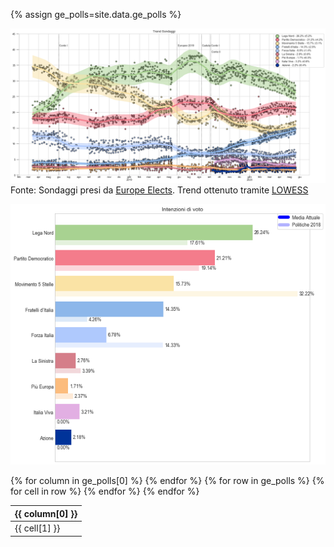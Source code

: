 <script src="https://ajax.googleapis.com/ajax/libs/jquery/3.5.1/jquery.min.js"></script>
<link rel="stylesheet" type="text/css" href="https://cdn.datatables.net/1.10.21/css/jquery.dataTables.css">
<script type="text/javascript" charset="utf8" src="https://cdn.datatables.net/1.10.21/js/jquery.dataTables.js"></script>

{% assign ge_polls=site.data.ge_polls %}

![Image](trend.png)
Fonte: Sondaggi presi da [Europe Elects](https://europeelects.eu/european-union/italy/). Trend ottenuto tramite [LOWESS](https://en.wikipedia.org/wiki/Local_regression) 

![Image](voto.png)



<table id="ge_polls" class="display" data-page-length='10' data-order='[[ 3, "desc" ]]'>
    <thead>
    {% for column in ge_polls[0] %}
        <th>{{ column[0] }}</th>
    {% endfor %}
    </thead>
    <tbody>
    {% for row in ge_polls %}
        <tr>
        {% for cell in row %}
            <td>{{ cell[1] }}</td>
        {% endfor %}
        </tr>
    {% endfor %}
    </tbody>
</table>

<script type="text/javascript">
$(document).ready( function () {
    $('#ge_polls').DataTable();
} );
</script>
